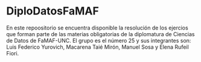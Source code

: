 # DiploDatosFaMAF
En este repoositorio se encuentra disponible la resolución de los ejercios que forman parte de las materias
obligatorias de la diplomatura de Ciencias de Datos de FaMAF-UNC.
El grupo es el número 25 y sus integrantes son: Luis Federico Yurovich, Macarena Taié Mirón, Manuel Sosa y 
Elena Rufeil Fiori.
